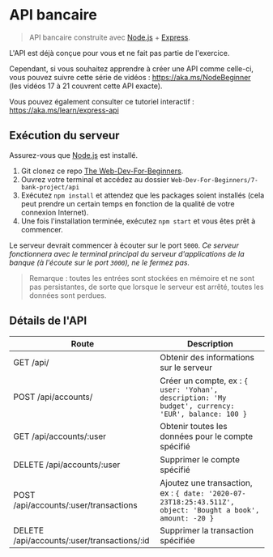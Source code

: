 # API bancaire

> API bancaire construite avec [Node.js](https://nodejs.org) + [Express](https://expressjs.com/).

L'API est déjà conçue pour vous et ne fait pas partie de l'exercice.

Cependant, si vous souhaitez apprendre à créer une API comme celle-ci, vous pouvez suivre cette série de vidéos : https://aka.ms/NodeBeginner (les vidéos 17 à 21 couvrent cette API exacte).

Vous pouvez également consulter ce tutoriel interactif : https://aka.ms/learn/express-api

## Exécution du serveur

Assurez-vous que [Node.js](https://nodejs.org) est installé.

1. Git clonez ce repo [The Web-Dev-For-Beginners](https://github.com/microsoft/Web-Dev-For-Beginners).
2. Ouvrez votre terminal et accédez au dossier `Web-Dev-For-Beginners/7-bank-project/api`
2. Exécutez `npm install` et attendez que les packages soient installés (cela peut prendre un certain temps en fonction de la qualité de votre connexion Internet).
3. Une fois l'installation terminée, exécutez `npm start` et vous êtes prêt à commencer.

Le serveur devrait commencer à écouter sur le port `5000`.
*Ce serveur fonctionnera avec le terminal principal du serveur d'applications de la banque (à l'écoute sur le port `3000`), ne le fermez pas.*

> Remarque : toutes les entrées sont stockées en mémoire et ne sont pas persistantes, de sorte que lorsque le serveur est arrêté, toutes les données sont perdues.

## Détails de l'API

Route                                        | Description
---------------------------------------------|------------------------------------
GET /api/ | Obtenir des informations sur le serveur
POST /api/accounts/ | Créer un compte, ex : `{ user: 'Yohan', description: 'My budget', currency: 'EUR', balance: 100 }`
GET /api/accounts/:user | Obtenir toutes les données pour le compte spécifié
DELETE /api/accounts/:user | Supprimer le compte spécifié
POST /api/accounts/:user/transactions | Ajoutez une transaction, ex : `{ date: '2020-07-23T18:25:43.511Z', object: 'Bought a book', amount: -20 }`
DELETE /api/accounts/:user/transactions/:id | Supprimer la transaction spécifiée